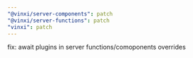 ```yaml
---
"@vinxi/server-components": patch
"@vinxi/server-functions": patch
"vinxi": patch
---
```


fix: await plugins in server functions/comoponents overrides

